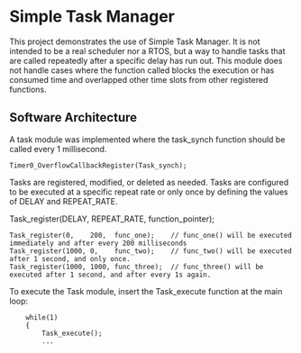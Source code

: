 # Simple Task Manager

This project demonstrates the use of Simple Task Manager. It is not intended to be a real scheduler nor a RTOS,
but a way to handle tasks that are called repeatedly after a specific delay has run out. 
This module does not handle cases where the function called blocks the execution or has consumed time and overlapped
other time slots from other registered functions.

## Software Architecture
A task module was implemented where the task_synch function should be called every 1 millisecond.

```
Timer0_OverflowCallbackRegister(Task_synch);
```

Tasks are registered, modified, or deleted as needed. Tasks are configured to be executed at a specific repeat rate or only once
by defining the values of DELAY and REPEAT_RATE. 

Task_register(DELAY, REPEAT_RATE, function_pointer);

```
Task_register(0,    200,  func_one);    // func_one() will be executed immediately and after every 200 milliseconds
Task_register(1000, 0,    func_two);    // func_two() will be executed after 1 second, and only once.
Task_register(1000, 1000, func_three);  // func_three() will be executed after 1 second, and after every 1s again.
```

To execute the Task module, insert the Task_execute function at the main loop:

```
    while(1)
    {
        Task_execute();
        ...
```

